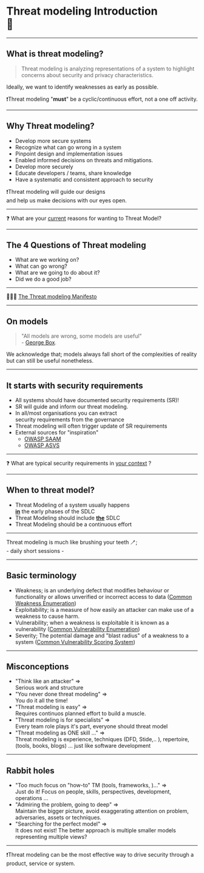 <!-- markdownlint-disable MD033 -->

# Threat modeling Introduction </br>🖖

---

## What is threat modeling?

> Threat modeling is analyzing representations of a system to highlight concerns about security and privacy characteristics.

Ideally, we want to identify weaknesses as early as possible.

❗️Threat modeling "**must**" be a cyclic/continuous effort, not a one off activity.

---

## Why Threat modeling?

- Develop more secure systems<!-- .element: class="fragment" data-fragment-index="1" -->
- Recognize what can go wrong in a system<!-- .element: class="fragment" data-fragment-index="2" -->
- Pinpoint design and implementation issues<!-- .element: class="fragment" data-fragment-index="3" -->
- Enabled informed decisions on threats and mitigations.<!-- .element: class="fragment" data-fragment-index="4" -->
- Develop more securely<!-- .element: class="fragment" data-fragment-index="5" -->
- Educate developers / teams, share knowledge<!-- .element: class="fragment" data-fragment-index="6" -->
- Have a systematic and consistent approach to security<!-- .element: class="fragment" data-fragment-index="7" -->

❗️Threat modeling will guide our designs </br>and help us make decisions with our eyes open.<!-- .element: class="fragment" data-fragment-index="8" -->

<hr>

❓ What are your<!-- .element: class="fragment" data-fragment-index="9" --> <u>current</u> reasons for wanting to Threat Model?<!-- .element: class="fragment" data-fragment-index="9" -->

---

## The 4 Questions of Threat modeling

- What are we working on?<!-- .element: class="fragment" data-fragment-index="1" -->
- What can go wrong?<!-- .element: class="fragment" data-fragment-index="2" -->
- What are we going to do about it?<!-- .element: class="fragment" data-fragment-index="3" -->
- Did we do a good job?<!-- .element: class="fragment" data-fragment-index="4" -->

<hr>

🕵🏻‍♂️ <!-- .element: class="fragment" data-fragment-index="5" -->[The Threat modeling Manifesto](https://www.threatmodelingmanifesto.org/)<!-- .element: class="fragment" data-fragment-index="5" -->

---

## On models

> "All models are wrong, some models are useful"</br> - [George Box](https://en.wikipedia.org/wiki/All_models_are_wrong).

We acknowledge that; models always fall short of the complexities of reality but can still be useful nonetheless.

---

## It starts with security requirements

- All systems should have documented security requirements (SR)!<!-- .element: class="fragment" data-fragment-index="1" -->
- SR will guide and inform our threat modeling.<!-- .element: class="fragment" data-fragment-index="2" -->
- In all/most organisations you can extract </br>security requirements from the governance<!-- .element: class="fragment" data-fragment-index="3" -->
- Threat modeling will often trigger update of SR requirements<!-- .element: class="fragment" data-fragment-index="4" -->
- External sources for "inspiration"<!-- .element: class="fragment" data-fragment-index="5" -->
  - [OWASP SAAM](https://owaspsamm.org/)<!-- .element: class="fragment" data-fragment-index="5" -->
  - [OWASP ASVS](https://owasp.org/www-project-application-security-verification-standard/)<!-- .element: class="fragment" data-fragment-index="5" -->

<hr>

❓ What are typical security requirements in<!-- .element: class="fragment" data-fragment-index="7" --> <u>your context</u> ?<!-- .element: class="fragment" data-fragment-index="7" -->

---

## When to threat model?

- Threat Modeling of a system usually happens </br> **<u>in</u>** the early phases of the SDLC
- Threat Modeling should include **<u>the</u>** SDLC
- Threat Modeling should be a continuous effort

<hr>

Threat modeling is much like brushing your teeth 🪥;</br> - daily short sessions -

---

## Basic terminology

- Weakness; is an underlying defect that modifies behaviour or functionality or allows unverified or incorrect access to data ([Common Weakness Enumeration](https://cwe.mitre.org/))
- Exploitability; is a measure of how easily an attacker can make use of a weakness to cause harm.
- Vulnerability; when a weakness is exploitable it is known as a vulnerability ([Common Vulnerability Enumeration](https://cve.mitre.org/))
- Severity; The potential damage and "blast radius" of a weakness to a system ([Common Vulnerability Scoring System](https://www.first.org/cvss/))

---

## Misconceptions

- "Think like an attacker" => </br>Serious work and structure<!-- .element: class="fragment" data-fragment-index="1" -->
- "You never done threat modeling" => </br>You do it all the time!<!-- .element: class="fragment" data-fragment-index="2" -->
- "Threat modeling is easy" => </br>Requires continuos planned effort to build a muscle.<!-- .element: class="fragment" data-fragment-index="3" -->
- "Threat modeling is for specialists" => </br> Every team role plays it's part, everyone should threat model<!-- .element: class="fragment" data-fragment-index="4" -->
- "Threat modeling as ONE skill ..." => </br> Threat modeling is experience, techniques (DFD, Stide,.. ), repertoire, (tools, books, blogs) ... just like software development<!-- .element: class="fragment" data-fragment-index="5" -->

---

## Rabbit holes

<div><!-- .element: style="font-size:0.8em"-->

- "Too much focus on "how-to" TM (tools, frameworks, )..." => </br>Just do it! Focus on people, skills, perspectives, development, operations ...<!-- .element: class="fragment" data-fragment-index="1" -->
- "Admiring the problem, going to deep" => </br>Maintain the bigger picture, avoid exaggerating attention on problem, adversaries, assets or techniques.<!-- .element: class="fragment" data-fragment-index="2" -->
- "Searching for the perfect model" => </br>It does not exist! The better approach is multiple smaller models representing multiple views?<!-- .element: class="fragment" data-fragment-index="4" -->

</div>

<hr>

❗️Threat modeling can be the most effective way to drive security through a product, service or system.<!-- .element: class="fragment" data-fragment-index="5" style="font-size:0.8em"- -->
